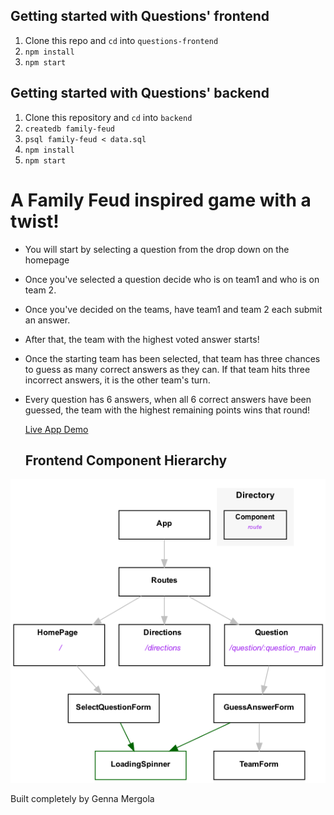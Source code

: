 ## Getting started with Questions' frontend

1. Clone this repo and `cd` into `questions-frontend`
2. `npm install`
3. `npm start`

## Getting started with Questions' backend

1.  Clone this repository and `cd` into `backend`
2.  `createdb family-feud`
2.  `psql family-feud < data.sql`
3.  `npm install`
4.  `npm start`

# A Family Feud inspired game with a twist!
* You will start by selecting a question from the drop down on the homepage
* Once you've selected a question decide who is on team1 and who is on team 2.
* Once you've decided on the teams, have team1 and team 2 each submit an answer.
* After that, the team with the highest voted answer starts!
* Once the starting team has been selected, that team has three chances to guess
  as many correct answers as they can. If that team hits three incorrect answers, it is
  the other team's turn.
* Every question has 6 answers, when all 6 correct answers have been guessed, the team with
  the highest remaining points wins that round!

  [Live App Demo](https://gracious-jang-a2386f.netlify.app/)

  ## Frontend Component Hierarchy
![tables diagram](./documentation/questions.dot.png)

  Built completely by Genna Mergola